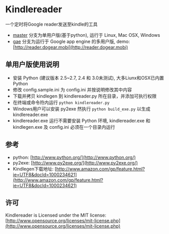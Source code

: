 # Kindlereader

一个定时将Google reader发送至kindle的工具

* [master](https://github.com/jiedan/kindlereader/) 分支为单用户版(基于python), 运行于 Linux, Mac OSX, Windows
* [gae](https://github.com/jiedan/kindlereader/tree/gae) 分支为运行于 Google app engine 的多用户版, demo: [http://reader.dogear.mobi](http://reader.dogear.mobi)


## 单用户版使用说明

* 安装 Python (建议版本 2.5~2.7, 2.4 和 3.0未测试), 大多Liunx和OSX已内置Python
* 修改 config.sample.ini 为 config.ini 并按说明修改其中内容
* 下载并拷贝 kindlegen 到 kindlereader.py 所在目录，并添加可执行权限
* 在终端或命令符内运行 ```python kindlereader.py```
* Windows用户可以安装 py2exe 然执行 ```python build_exe.py``` 以生成 kindlereader.exe
* kindlereader.exe 运行不需要安装 Python 环境, kindlereader.exe 和 kindlegen.exe 及 config.ini 必须在一个目录内运行

## 参考

* python: [http://www.python.org/](http://www.python.org/)
* py2exe: [http://www.py2exe.org/](http://www.py2exe.org/)
* Kindlegen下载地址: [http://www.amazon.com/gp/feature.html?ie=UTF8&docId=1000234621](http://www.amazon.com/gp/feature.html?ie=UTF8&docId=1000234621)

## 许可

Kindlereader is Licensed under the MIT license: [http://www.opensource.org/licenses/mit-license.php](http://www.opensource.org/licenses/mit-license.php)